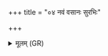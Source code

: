 +++
title = "०४ नवं वसानः सुरभिः"

+++
<details><summary>मूलम् (GR)</summary>

नवं वसानः सुरभिः सुवासा  
उदागां जीव उषसो विभातीः । +++(Bhatt. vibhātī(ḥ))+++  
आण्डात् पतत्रीवामुक्षि  
विश्वस्माद् एनसस् परि ॥
</details>